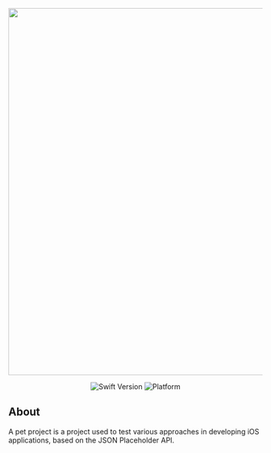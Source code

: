 <p align="center">
      <img src="https://i.ibb.co/C2V1bbc/Just-Pet-App.png" width="726">
</p>

<p align="center">
   <img src="https://img.shields.io/badge/swift-5-lightgreen" alt="Swift Version">
   <img src="https://img.shields.io/badge/platform-ios-lightgray" alt="Platform">
</p>

## About

A pet project is a project used to test various approaches in developing iOS applications, based on the JSON Placeholder API.

